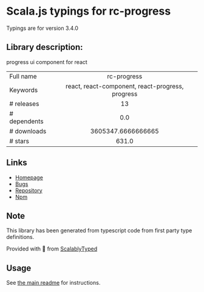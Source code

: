 
# Scala.js typings for rc-progress

Typings are for version 3.4.0

## Library description:
progress ui component for react

|                    |                 |
| ------------------ | :-------------: |
| Full name          | rc-progress |
| Keywords           | react, react-component, react-progress, progress |
| # releases         | 13 |
| # dependents       | 0.0 |
| # downloads        | 3605347.6666666665 |
| # stars            | 631.0 |

## Links
- [Homepage](http://github.com/react-component/progress)
- [Bugs](http://github.com/react-component/progress/issues)
- [Repository](https://github.com/react-component/progress)
- [Npm](https://www.npmjs.com/package/rc-progress)
    


## Note
This library has been generated from typescript code from first party type definitions.

Provided with :purple_heart: from [ScalablyTyped](https://github.com/oyvindberg/ScalablyTyped)

## Usage
See [the main readme](../../readme.md) for instructions.


